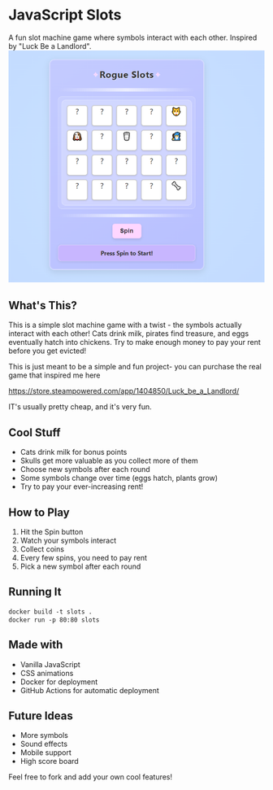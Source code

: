 # JavaScript Slots

A fun slot machine game where symbols interact with each other. Inspired by "Luck Be a Landlord".
![alt text](image.png)

## What's This?

This is a simple slot machine game with a twist - the symbols actually interact with each other! Cats drink milk, pirates find treasure, and eggs eventually hatch into chickens. Try to make enough money to pay your rent before you get evicted!

This is just meant to be a simple and fun project- you can purchase the real game that inspired me here 

https://store.steampowered.com/app/1404850/Luck_be_a_Landlord/

IT's usually pretty cheap, and it's very fun. 

## Cool Stuff

- Cats drink milk for bonus points
- Skulls get more valuable as you collect more of them
- Choose new symbols after each round
- Some symbols change over time (eggs hatch, plants grow)
- Try to pay your ever-increasing rent!

## How to Play

1. Hit the Spin button
2. Watch your symbols interact
3. Collect coins
4. Every few spins, you need to pay rent
5. Pick a new symbol after each round

## Running It

```
docker build -t slots .
docker run -p 80:80 slots
```

##  Made with

- Vanilla JavaScript
- CSS animations
- Docker for deployment
- GitHub Actions for automatic deployment

## Future Ideas

- More symbols
- Sound effects
- Mobile support
- High score board

Feel free to fork and add your own cool features!